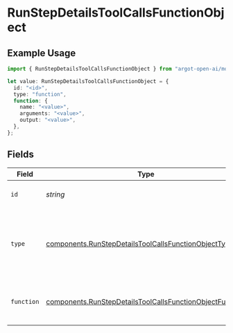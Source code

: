 # RunStepDetailsToolCallsFunctionObject

## Example Usage

```typescript
import { RunStepDetailsToolCallsFunctionObject } from "argot-open-ai/models/components";

let value: RunStepDetailsToolCallsFunctionObject = {
  id: "<id>",
  type: "function",
  function: {
    name: "<value>",
    arguments: "<value>",
    output: "<value>",
  },
};
```

## Fields

| Field                                                                                                                                | Type                                                                                                                                 | Required                                                                                                                             | Description                                                                                                                          |
| ------------------------------------------------------------------------------------------------------------------------------------ | ------------------------------------------------------------------------------------------------------------------------------------ | ------------------------------------------------------------------------------------------------------------------------------------ | ------------------------------------------------------------------------------------------------------------------------------------ |
| `id`                                                                                                                                 | *string*                                                                                                                             | :heavy_check_mark:                                                                                                                   | The ID of the tool call object.                                                                                                      |
| `type`                                                                                                                               | [components.RunStepDetailsToolCallsFunctionObjectType](../../models/components/runstepdetailstoolcallsfunctionobjecttype.md)         | :heavy_check_mark:                                                                                                                   | The type of tool call. This is always going to be `function` for this type of tool call.                                             |
| `function`                                                                                                                           | [components.RunStepDetailsToolCallsFunctionObjectFunction](../../models/components/runstepdetailstoolcallsfunctionobjectfunction.md) | :heavy_check_mark:                                                                                                                   | The definition of the function that was called.                                                                                      |